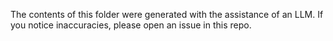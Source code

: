 The contents of this folder were generated with the assistance of an LLM. If you notice inaccuracies, please open an issue in this repo.